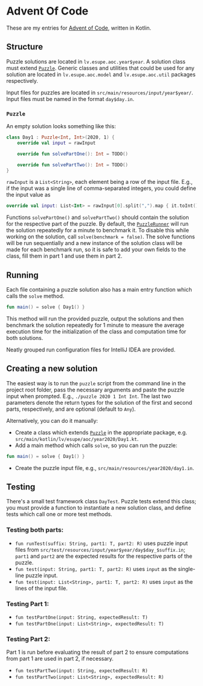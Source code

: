 # Advent Of Code
These are my entries for [Advent of Code](https://adventofcode.com), written in Kotlin. 

## Structure

Puzzle solutions are located in `lv.esupe.aoc.year$year`. A solution class must extend
[`Puzzle`](src/main/kotlin/lv/esupe/aoc/Puzzle.kt). Generic classes and utilities that could be used for any solution
are located in `lv.esupe.aoc.model` and `lv.esupe.aoc.util` packages respectively.

Input files for puzzles are located in `src/main/resources/input/year$year/`. Input files must be named in the format
`day$day.in`.

### `Puzzle`

An empty solution looks something like this:
```kotlin
class Day1 : Puzzle<Int, Int>(2020, 1) {
    override val input = rawInput

    override fun solvePartOne(): Int = TODO()

    override fun solvePartTwo(): Int = TODO()
}
```

`rawInput` is a `List<String>`, each element being a row of the input file. E.g., if the input was a single line of
comma-separated integers, you could define the input value as
```kotlin
override val input: List<Int> = rawInput[0].split(",").map { it.toInt() }
```

Functions `solvePartOne()` and `solvePartTwo()` should contain the solution for the respective part of the puzzle. By
default, the [`PuzzleRunner`](src/main/kotlin/lv/esupe/aoc/PuzzleRunner.kt) will run the solution repeatedly for a
minute to benchmark it. To disable this while working on the solution, call `solve(benchmark = false)`. The solve
functions will be run sequentially and a new instance of the solution class will be made for each benchmark run, so it
is safe to add your own fields to the class, fill them in part 1 and use them in part 2.

## Running

Each file containing a puzzle solution also has a main entry function which calls the `solve` method.
```kotlin
fun main() = solve { Day1() }
```
This method will run the provided puzzle, output the solutions and then benchmark the solution repeatedly for 1 minute
to measure the average execution time for the initialization of the class and computation time for both solutions.

Neatly grouped run configuration files for IntelliJ IDEA are provided.

## Creating a new solution

The easiest way is to run the `puzzle` script from the command line in the project root folder, pass the necessary
arguments and paste the puzzle input when prompted. E.g., `./puzzle 2020 1 Int Int`. The last two parameters denote the
return types for the solution of the first and second parts, respectively, and are optional (default to `Any`).
 
Alternatively, you can do it manually:
* Create a class which extends [`Puzzle`](src/main/kotlin/lv/esupe/aoc/Puzzle.kt) in the appropriate package, e.g.
`src/main/kotlin/lv/esupe/aoc/year2020/Day1.kt`.
* Add a main method which calls `solve`, so you can run the puzzle:
```kotlin
fun main() = solve { Day1() }
```
* Create the puzzle input file, e.g., `src/main/resources/year2020/day1.in`. 

## Testing

There's a small test framework class `DayTest`. Puzzle tests extend this class; you must provide a function to
instantiate a new solution class, and define tests which call one or more test methods.

### Testing both parts:
* `fun runTest(suffix: String, part1: T, part2: R)` uses puzzle input files from 
`src/test/resources/input/year$year/day$day_$suffix.in`; `part1` and `part2` are the expected results for the respective
parts of the puzzle.
* `fun test(input: String, part1: T, part2: R)` uses `input` as the single-line puzzle input.
* `fun test(input: List<String>, part1: T, part2: R)` uses `input` as the lines of the input file.

### Testing Part 1:
* `fun testPartOne(input: String, expectedResult: T)`
* `fun testPartOne(input: List<String>, expectedResult: T)`

### Testing Part 2:
Part 1 is run before evaluating the result of part 2 to ensure computations from part 1 are used in part 2, if
necessary.
* `fun testPartTwo(input: String, expectedResult: R)`
* `fun testPartTwo(input: List<String>, expectedResult: R)`
